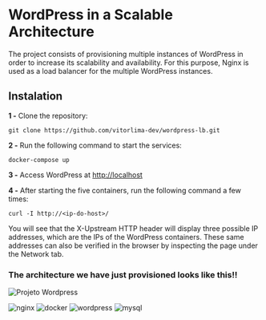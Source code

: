 
# WordPress in a Scalable Architecture
The project consists of provisioning multiple instances of WordPress in order to increase its scalability and availability. 
For this purpose, Nginx is used as a load balancer for the multiple WordPress instances.

## Instalation

**1 -**  Clone the repository:

    git clone https://github.com/vitorlima-dev/wordpress-lb.git

**2 -** Run the following command to start the services:
    
    docker-compose up
    
**3 -** Access WordPress at [http://localhost](http:localhost:80)

**4 -** After starting the five containers, run the following command a few times:
    
    curl -I http://<ip-do-host>/  

You will see that the X-Upstream HTTP header will display three possible IP addresses, which are the IPs of the WordPress containers.
These same addresses can also be verified in the browser by inspecting the page under the Network tab.

### The architecture we have just provisioned looks like this!!

![Projeto Wordpress](https://github.com/vitorlima-dev/wordpress-lb/assets/131411785/eb4df95d-0aee-4a49-9e89-5ed08e4c23e3)



![nginx](https://img.shields.io/badge/Nginx-009639?style=for-the-badge&logo=nginx&logoColor=white)
![docker](https://img.shields.io/badge/Docker-2496ED?style=for-the-badge&logo=docker&logoColor=white)
![wordpress](https://img.shields.io/badge/WordPress-006E93?style=for-the-badge&logo=wordpress&logoColor=white)
![mysql](https://img.shields.io/badge/MySQL-00000F?style=for-the-badge&logo=mysql&logoColor=white)

